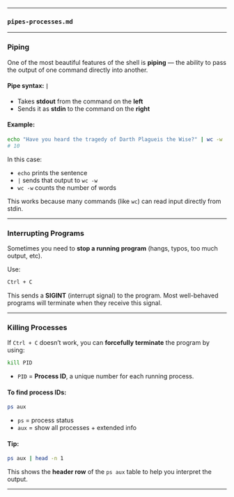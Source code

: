 
---

### `pipes-processes.md`

---

### Piping

One of the most beautiful features of the shell is **piping** — the ability to pass the output of one command directly into another.

#### Pipe syntax: `|`

* Takes **stdout** from the command on the **left**
* Sends it as **stdin** to the command on the **right**

#### Example:

```bash
echo "Have you heard the tragedy of Darth Plagueis the Wise?" | wc -w
# 10
```

In this case:

* `echo` prints the sentence
* `|` sends that output to `wc -w`
* `wc -w` counts the number of words

This works because many commands (like `wc`) can read input directly from stdin.

---

### Interrupting Programs

Sometimes you need to **stop a running program** (hangs, typos, too much output, etc).

Use:

```bash
Ctrl + C
```

This sends a **SIGINT** (interrupt signal) to the program. Most well-behaved programs will terminate when they receive this signal.

---

### Killing Processes

If `Ctrl + C` doesn’t work, you can **forcefully terminate** the program by using:

```bash
kill PID
```

* `PID` = **Process ID**, a unique number for each running process.

#### To find process IDs:

```bash
ps aux
```

* `ps` = process status
* `aux` = show all processes + extended info

#### Tip:

```bash
ps aux | head -n 1
```

This shows the **header row** of the `ps aux` table to help you interpret the output.

---

